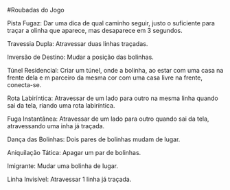 #Roubadas do Jogo

Pista Fugaz: Dar uma dica de qual caminho seguir, justo o suficiente para traçar a olinha que aparece, mas desaparece em 3 segundos.

Travessia Dupla: Atravessar duas linhas traçadas.

Inversão de Destino: Mudar a posição das bolinhas.

Túnel Residencial: Criar um túnel, onde a bolinha, ao estar com uma casa na frente dela e m parceiro da mesma cor com uma casa livre na frente, conecta-se.

Rota Labiríntica: Atravessar de um lado para outro na mesma linha quando sai da tela, riando uma rota labiríntica.

Fuga Instantânea: Atravessar de um lado para outro quando sai da tela, atravessando uma inha já traçada.

Dança das Bolinhas: Dois pares de bolinhas mudam de lugar.

Aniquilação Tática: Apagar um par de bolinhas.

Imigrante: Mudar uma bolinha de lugar.

Linha Invisível: Atravessar 1 linha já traçada.
